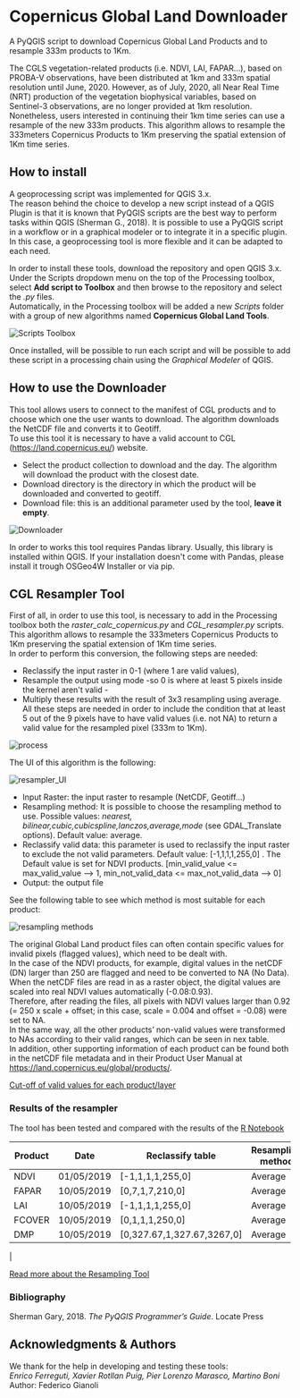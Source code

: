 # Copernicus Global Land Downloader

A PyQGIS script to download Copernicus Global Land Products and to resample 333m products to 1Km.

The CGLS vegetation-related products (i.e. NDVI, LAI, FAPAR…), based on PROBA-V observations, have been distributed at 1km and 333m spatial resolution until June, 2020. However, as of July, 2020, all Near Real Time (NRT) production of the vegetation biophysical variables, based on Sentinel-3 observations, are no longer provided at 1km resolution. Nonetheless, users interested in continuing their 1km time series can use a resample of the new 333m products. 
This algorithm allows to resample the 333meters Copernicus Products to 1Km preserving the spatial extension of 1Km time series. 

## How to install

A geoprocessing script was implemented for QGIS 3.x.  
The reason behind the choice to develop a new script instead of a QGIS Plugin is that it is known that PyQGIS scripts are the best way to perform tasks within QGIS (Sherman G., 2018). It is possible to use a PyQGIS script in a workflow or in a graphical modeler or to integrate it in a specific plugin. In this case, a geoprocessing tool is more flexible and it can be adapted to each need.  

In order to install these tools, download the repository and open QGIS 3.x.  
Under the Scripts dropdown menu on the top of the Processing toolbox, select **Add script to Toolbox** and then browse to the repository and select the *.py* files.  
Automatically, in the Processing toolbox will be added a new *Scripts* folder with a group of new algorithms named **Copernicus Global Land Tools**.  

![Scripts Toolbox](https://github.com/fgianoli/CopernicusGlobalLand/blob/master/img/doc/toolbox.JPG?raw=true)

Once installed, will be possible to run each script and will be possible to add these script in a processing chain using the *Graphical Modeler* of QGIS. 


## How to use the Downloader

This tool allows users to connect to the manifest of CGL products and to choose which one the user wants to download. The algorithm downloads the NetCDF file and converts it to Geotiff.  
To use this tool it is necessary to have a valid account to CGL (https://land.copernicus.eu/) website.
- Select the product collection to download and the day. The algorithm will download the product with the closest date.  
- Download directory is the directory in which the product will be downloaded and converted to geotiff.  
- Download file: this is an additional parameter used by the tool, **leave it empty**.

![Downloader](https://github.com/fgianoli/CopernicusGlobalLand/blob/master/img/doc/downloader.JPG?raw=true)

In order to works this tool requires Pandas library. Usually, this library is installed within QGIS. If your installation doesn't come with Pandas, please install it trough OSGeo4W Installer or via pip. 

## CGL Resampler Tool

First of all, in order to use this tool, is necessary to add in the Processing toolbox both the *raster_calc_copernicus.py* and *CGL_resampler.py* scripts.  
This algorithm allows to resample the 333meters Copernicus Products to 1Km preserving the spatial extension of 1Km time series.  
In order to perform this conversion, the following steps are needed:  
- Reclassify the input raster in 0-1 (where 1 are valid values), 
- Resample the output using mode -so 0 is where at least 5 pixels inside the kernel aren't valid - 
- Multiply these results with the result of 3x3 resampling using average.  
All these steps are needed in order to include the condition that at least 5 out of the 9 pixels have to have valid values (i.e. not NA) to return a valid value for the resampled pixel (333m to 1Km).  

![process](https://github.com/fgianoli/CopernicusGlobalLand/blob/master/img/process.jpg?raw=true)

The UI of this algorithm is the following:

![resampler_UI](https://github.com/fgianoli/CopernicusGlobalLand/blob/master/img/doc/resampler.JPG?raw=true)

- Input Raster: the input raster to resample (NetCDF, Geotiff...)
- Resampling method: It is possible to choose the resampling method to use. Possible values: *nearest, bilinear,cubic,cubicspline,lanczos,average,mode* (see GDAL_Translate options). Default value: average.
- Reclassify valid data: this parameter is used to reclassify the input raster to exclude the not valid parameters. Default value: [-1,1,1,1,255,0] . The Default value is set for NDVI products.  [min_valid_value <= max_valid_value --> 1, min_not_valid_data <= max_not_valid_data --> 0]  
- Output: the output file

See the following table to see which method is most suitable for each product:

![resampling methods](https://github.com/fgianoli/CopernicusGlobalLand/blob/master/img/doc/table.JPG?raw=true)

The original Global Land product files can often contain specific values for invalid pixels (flagged values), which need to be dealt with.  
In the case of the NDVI products, for example, digital values in the netCDF (DN) larger than 250 are flagged and need to be converted to NA (No Data).  
When the netCDF files are read in as a raster object, the digital values are scaled into real NDVI values automatically (-0.08:0.93).  
Therefore, after reading the files, all pixels with NDVI values larger than 0.92 (= 250 x scale + offset; in this case, scale = 0.004 and offset = -0.08) were set to NA.  
In the same way, all the other products’ non-valid values were transformed to NAs according to their valid ranges, which can be seen in nex table.  
In addition, other supporting information of each product can be found both in the netCDF file metadata and in their Product User Manual at https://land.copernicus.eu/global/products/.

[Cut-off of valid values for each product/layer](https://github.com/xavi-rp/ResampleTool_notebook/blob/master/Table_cutoff_and_resampleMethod.csv)

### Results of the resampler
The tool has been tested and compared with the results of the [R Notebook](https://github.com/xavi-rp/ResampleTool_notebook)  

| Product | Date | Reclassify table | Resampling method |
|----|----|----|----|
| NDVI |01/05/2019  | [-1,1,1,1,255,0] | Average 
| FAPAR|10/05/2019  | [0,7,1,7,210,0] | Average
| LAI|10/05/2019  | [-1,1,1,1,255,0] | Average
| FCOVER |10/05/2019  | [0,1,1,1,250,0] | Average
| DMP|10/05/2019  | [0,327.67,1,327.67,3267,0] | Average
|




[Read more about the Resampling Tool](https://github.com/xavi-rp/ResampleTool_notebook/blob/master/Resample_Report_v2.5.pdf)

### Bibliography

Sherman Gary, 2018. *The PyQGIS Programmer’s Guide*. Locate Press  


## Acknowledgments & Authors
We thank for the help in developing and testing these tools:  
*Enrico Ferreguti, Xavier Rotllan Puig, Pier Lorenzo Marasco, Martino Boni*  
Author: Federico Gianoli
